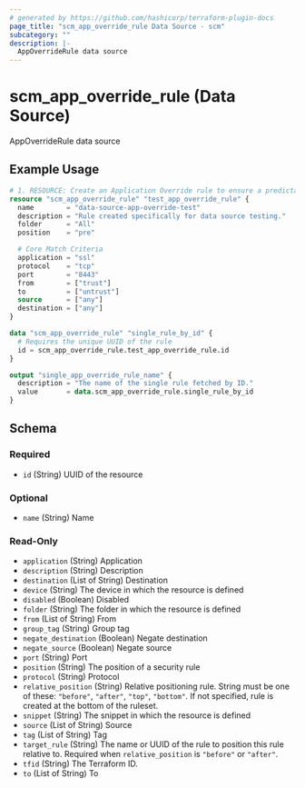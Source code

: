 ```yaml
---
# generated by https://github.com/hashicorp/terraform-plugin-docs
page_title: "scm_app_override_rule Data Source - scm"
subcategory: ""
description: |-
  AppOverrideRule data source
---
```


# scm_app_override_rule (Data Source)

AppOverrideRule data source

## Example Usage

```terraform
# 1. RESOURCE: Create an Application Override rule to ensure a predictable target for lookups
resource "scm_app_override_rule" "test_app_override_rule" {
  name        = "data-source-app-override-test"
  description = "Rule created specifically for data source testing."
  folder      = "All"
  position    = "pre"

  # Core Match Criteria
  application = "ssl"
  protocol    = "tcp"
  port        = "8443"
  from        = ["trust"]
  to          = ["untrust"]
  source      = ["any"]
  destination = ["any"]
}

data "scm_app_override_rule" "single_rule_by_id" {
  # Requires the unique UUID of the rule
  id = scm_app_override_rule.test_app_override_rule.id
}

output "single_app_override_rule_name" {
  description = "The name of the single rule fetched by ID."
  value       = data.scm_app_override_rule.single_rule_by_id
}
```

<!-- schema generated by tfplugindocs -->
## Schema

### Required

- `id` (String) UUID of the resource

### Optional

- `name` (String) Name

### Read-Only

- `application` (String) Application
- `description` (String) Description
- `destination` (List of String) Destination
- `device` (String) The device in which the resource is defined
- `disabled` (Boolean) Disabled
- `folder` (String) The folder in which the resource is defined
- `from` (List of String) From
- `group_tag` (String) Group tag
- `negate_destination` (Boolean) Negate destination
- `negate_source` (Boolean) Negate source
- `port` (String) Port
- `position` (String) The position of a security rule
- `protocol` (String) Protocol
- `relative_position` (String) Relative positioning rule. String must be one of these: `"before"`, `"after"`, `"top"`, `"bottom"`. If not specified, rule is created at the bottom of the ruleset.
- `snippet` (String) The snippet in which the resource is defined
- `source` (List of String) Source
- `tag` (List of String) Tag
- `target_rule` (String) The name or UUID of the rule to position this rule relative to. Required when `relative_position` is `"before"` or `"after"`.
- `tfid` (String) The Terraform ID.
- `to` (List of String) To
